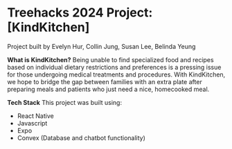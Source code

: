 # Treehacks 2024 Project: [KindKitchen]
Project built by Evelyn Hur, Collin Jung, Susan Lee, Belinda Yeung

**What is KindKitchen?**
Being unable to find specialized food and recipes based on individual dietary restrictions and preferences is a pressing issue for those undergoing medical treatments and procedures. With KindKitchen, we hope to bridge the gap between families with an extra plate after preparing meals and patients who just need a nice, homecooked meal.

**Tech Stack**
This project was built using:
- React Native
- Javascript
- Expo
- Convex (Database and chatbot functionality)
